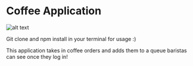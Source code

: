 # Coffee Application

![alt text]()


Git clone and npm install in your terminal for usage :)

This application takes in coffee orders and adds them to a queue baristas can see once they log in!
